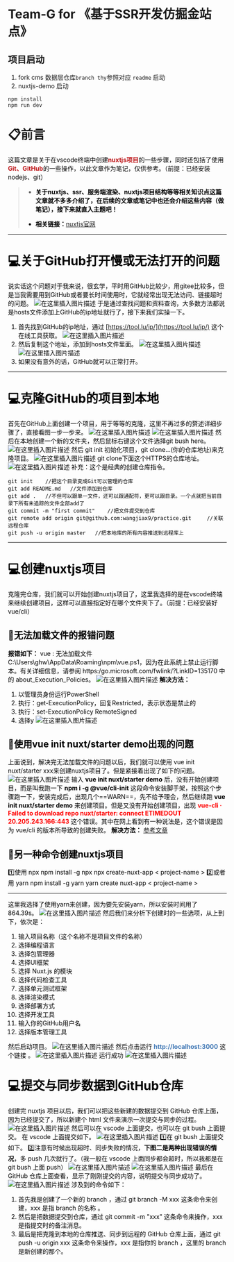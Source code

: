# Team-G for 《基于SSR开发仿掘金站点》

## 项目启动

1. fork cms 数据层仓库`branch thy`参照对应 `readme` 启动
2. nuxtjs-demo 启动

```
npm install
npm run dev
```

# 📋前言
 <font color=#000> 这篇文章是关于在vscode终端中创建<font bgcolor=#fbd4d0 color=#be191c>**nuxtjs项目**</font>的一些步骤，同时还包括了使用<font bgcolor=#fbd4d0 color=#be191c>**Git、GitHub**</font>的一些操作，以此文章作为笔记，仅供参考。（前提：已经安装nodejs、git）
 
>- <font color=#000>**关于nuxtjs、ssr、服务端渲染、nuxtjs项目结构等等相关知识点这篇文章就不多多介绍了，在后续的文章或笔记中也还会介绍这些内容（做笔记），接下来就直入主题吧！**
>
>- <font color=#000>**相关链接：**[nuxtjs官网](https://www.nuxtjs.cn/)

---
# 💻关于GitHub打开慢或无法打开的问题
 <font color=#000>说实话这个问题对于我来说，很玄学，平时用GitHub比较少，用gitee比较多，但是当我需要用到GitHub或者要长时间使用时，它就经常出现无法访问、链接超时的问题。
![在这里插入图片描述](https://img-blog.csdnimg.cn/2e0bf92a3e9543ca9cca0824d8af37cb.png)
 <font color=#000>于是通过查找问题和资料查询，大多数方法都说是hosts文件添加上GitHub的ip地址就行了，接下来我们实操一下。

 1. 首先找到GitHub的ip地址，通过 [https://tool.lu/ip/](https://tool.lu/ip/) 这个在线工具获取。
![在这里插入图片描述](https://img-blog.csdnimg.cn/4bbc750069a6482998c63b53e43cbd8d.png)
 1. 然后复制这个地址，添加到hosts文件里面。
![在这里插入图片描述](https://img-blog.csdnimg.cn/2c5f09dff87e4d069761b3b1897c6462.png)
![在这里插入图片描述](https://img-blog.csdnimg.cn/fe96dfc332004ac9ac99d1c9265353e7.png)
 1. 如果没有意外的话，GitHub就可以正常打开。

---
# 💻克隆GitHub的项目到本地
 <font color=#000>首先在GitHub上面创建一个项目，用于等等的克隆，这里不再过多的赘述详细步骤了，直接看图一步一步来。
![在这里插入图片描述](https://img-blog.csdnimg.cn/610dbb2e0d124f518bb0fef9fc4993e7.png)
![在这里插入图片描述](https://img-blog.csdnimg.cn/11719b126beb45b88458925f88403e11.png)
<font color=#000>然后在本地创建一个新的文件夹，然后鼠标右键这个文件选择git bush here。
![在这里插入图片描述](https://img-blog.csdnimg.cn/93379bfac55c4f82b031721e106bd25c.png)
<font color=#000>然后 git init 初始化项目，git clone...(你的仓库地址)来克隆项目。
![在这里插入图片描述](https://img-blog.csdnimg.cn/fbb07bf118174805a0fa97bb7341f3cf.png)
<font color=#000>git clone下面这个HTTPS的仓库地址。
![在这里插入图片描述](https://img-blog.csdnimg.cn/6a27d9aa2de94982b8ba8ab5880637c9.png)
 <font color=#000>补充：这个是经典的创建仓库指令。
```
git init 	//把这个目录变成Git可以管理的仓库
git add README.md 	//文件添加到仓库
git add . 	//不但可以跟单一文件，还可以跟通配符，更可以跟目录。一个点就把当前目录下所有未追踪的文件全部add了 
git commit -m "first commit" 	//把文件提交到仓库
git remote add origin git@github.com:wangjiax9/practice.git 	//关联远程仓库
git push -u origin master 	//把本地库的所有内容推送到远程库上
```
---
# 💻创建nuxtjs项目
 <font color=#000>克隆完仓库，我们就可以开始创建nuxtjs项目了，这里我选择的是在vscode终端来继续创建项目，这样可以直接指定好在哪个文件夹下了。（前提：已经安装好vue/cli）
## 🧩无法加载文件的报错问题
<font color=#000>**报错如下：**
vue : 无法加载文件 C:\Users\ghw\AppData\Roaming\npm\vue.ps1，因为在此系统上禁止运行脚本。有关详细信息，请参阅 https:/go.microsoft.com/fwlink/?LinkID=135170 中的 about_Execution_Policies。
![在这里插入图片描述](https://img-blog.csdnimg.cn/2a69651cc6f047ddb492152f267a3dce.png)
<font color=#000>**解决方法：**
 1. 以管理员身份运行PowerShell
 2. 执行：get-ExecutionPolicy，回复Restricted，表示状态是禁止的
 3. 执行：set-ExecutionPolicy RemoteSigned
 4. 选择y
![在这里插入图片描述](https://img-blog.csdnimg.cn/314ea8e6fe4b4a2bb80b4da08da9d7d0.png)
## 🧩使用vue init nuxt/starter demo出现的问题
<font color=#000>上面说到，解决完无法加载文件的问题以后，我们就可以使用 vue init nuxt/starter xxx来创建nuxtjs项目了。但是紧接着出现了如下的问题。
![在这里插入图片描述](https://img-blog.csdnimg.cn/291722138f2c49e2a6ea5fe6d251fc85.png)
<font color=#000>输入 **vue init nuxt/starter demo** 后，没有开始创建项目，而是叫我跑一下 **npm i -g @vue/cli-init** 这段命令安装脚手架，按照这个步骤跑一下，安装完成后，出现几个==WARN==，先不给予理会，然后继续跑 **vue init nuxt/starter demo** 来创建项目。但是又没有开始创建项目，出现 <font color=red>**vue-cli · Failed to download repo nuxt/starter: connect ETIMEDOUT 20.205.243.166:443**</font> 这个错误。其中在网上看到有一种说法是，这个错误是因为 vue/cli 的版本所导致的创建失败。
<font color=#000>**解决方法：** [参考文章](https://blog.csdn.net/qq_42951499/article/details/118485218)

## 🧩另一种命令创建nuxtjs项目
1️⃣<font color=#000>使用 npx 
npm install -g npx
npx create-nuxt-app < project-name >
2️⃣<font color=#000>或者用 yarn 
npm install -g yarn
yarn create nuxt-app < project-name >

---
<font color=#000>这里我选择了使用yarn来创建，因为要先安装yarn，所以安装时间用了864.39s。
![在这里插入图片描述](https://img-blog.csdnimg.cn/323c90fd1e3640b8853de5393e8fac7e.png)
<font color=#000>然后我们来分析下创建时的一些选项，从上到下，依次是：

 1. 输入项目名称（这个名称不是项目文件的名称）
 2. 选择编程语言
 3. 选择包管理器
 4. 选择UI框架
 5. 选择 Nuxt.js 的模块
 6. 选择代码检查工具
 7. 选择单元测试框架
 8. 选择渲染模式
 9. 选择部署方式
 10. 选择开发工具
 11. 输入你的GitHub用户名
 12. 选择版本管理工具

<font color=#000>然后启动项目。
![在这里插入图片描述](https://img-blog.csdnimg.cn/13dd9ca66d0b49e8b60cb2125b65625f.png)
<font color=#000>然后点击运行 <font color=#4178b5>**http://localhost:3000**</font> 这个链接 。
![在这里插入图片描述](https://img-blog.csdnimg.cn/a7fb65c8447544e886af87b4c0c1a83f.png)
<font color=#000>运行成功
![在这里插入图片描述](https://img-blog.csdnimg.cn/5f5a6fe5dce04a4a8332f741a858a4c4.png)

# 💻提交与同步数据到GitHub仓库
<font color=#000>创建完 nuxtjs 项目以后，我们可以把这些新建的数据提交到 GitHub 仓库上面，因为已经提交了，所以新建个 html 文件来演示一次提交与同步的过程。
![在这里插入图片描述](https://img-blog.csdnimg.cn/4923647f65554be8bdf8d2ff54f6b6f9.png)
<font color=#000>然后可以在 vscode 上面提交，也可以在 git bush 上面提交。
<font color=#000>在 vscode 上面提交如下。
![在这里插入图片描述](https://img-blog.csdnimg.cn/01cfdb57eb584c279f4ac89a1d4b1161.png)
<font color=#000>1️⃣在 git bush 上面提交如下。
<font color=#000>2️⃣注意有时候出现超时、同步失败的情况，**下图二是两种出现错误的情况**，多 push 几次就行了。（我一般在 vscode 上面同步都会超时，所以我都是在 git bush 上面 push）
![在这里插入图片描述](https://img-blog.csdnimg.cn/866dbfa68e02477eae832aef414b955c.png)
![在这里插入图片描述](https://img-blog.csdnimg.cn/42365955c6004db094b8e1fc613d4272.png)
<font color=#000>最后在 GitHub 仓库上面查看，显示了刚刚提交的内容，说明提交与同步成功了。
![在这里插入图片描述](https://img-blog.csdnimg.cn/b75d3717065541d09bb3dd67fa3b65f4.png)
<font color=#000>涉及到的命令如下：

 1. 首先我是创建了一个新的 branch ，通过 git branch -M xxx 这条命令来创建，xxx 是指 branch 的名称 。
 2. 然后是把数据提交到仓库，通过 git commit -m "xxx" 这条命令来操作，xxx 是指提交时的备注消息。
 3. 最后是把克隆到本地的仓库推送、同步到远程的 GitHub 仓库上面，通过 git push -u origin xxx 这条命令来操作，xxx 是指你的 branch ，这里的 branch 是新创建的那个。
